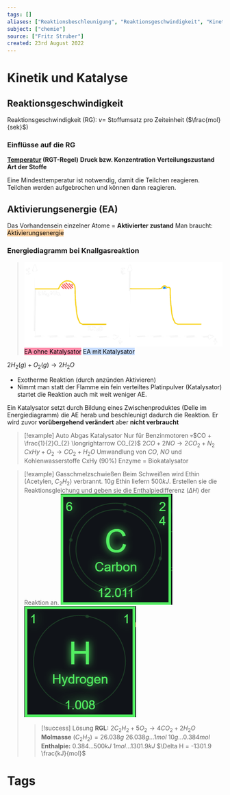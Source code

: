 ```yaml
---
tags: []
aliases: ["Reaktionsbeschleunigung", "Reaktionsgeschwindigkeit", "Kinetik", "Katalysator"]
subject: ["chemie"]
source: ["Fritz Struber"]
created: 23rd August 2022
---
```


# Kinetik und Katalyse
## Reaktionsgeschwindigkeit
Reaktionsgeschwindigkeit (RG): $v=$ Stoffumsatz pro Zeiteinheit ($\frac{mol}{sek}$)
### Einflüsse auf die RG
**[Temperatur](../physik/Temperatur%20und%20Teilchenmodell.md) (RGT-Regel)**
**Druck bzw. Konzentration**
**Verteilungszustand**
**Art der Stoffe**

Eine Mindesttemperatur ist notwendig, damit die Teilchen reagieren.
Teilchen werden aufgebrochen und können dann reagieren.

## Aktivierungsenergie (EA)
Das Vorhandensein einzelner Atome = **Aktivierter zustand** 
Man braucht: <mark style="background: #FFB86CA6;">Aktivierungsenergie</mark>

### Energiediagramm bei Knallgasreaktion
>![500](assets/AE.png)
><mark style="background: #FF5582A6;">EA ohne Katalysator</mark>
><mark style="background: #ADCCFFA6;">EA mit Katalysator</mark>

$2 H_{2}(g)+O_{2}(g)\longrightarrow 2H_{2}O$
- Exotherme Reaktion (durch anzünden Aktivieren)
- Nimmt man statt der Flamme ein fein verteiltes Platinpulver (Katalysator) startet die Reaktion auch mit weit weniger AE.

Ein Katalysator setzt durch Bildung eines Zwischenproduktes (Delle im Energiediagramm) die AE herab und beschleunigt dadurch die Reaktion.
Er wird zuvor **vorübergehend verändert** aber **nicht verbraucht**

> [!example] Auto Abgas Katalysator
> Nur für Benzinmotoren
> 💀$CO + \frac{1}{2}O_{2} \longrightarrow CO_{2}$
> $2CO + 2NO \longrightarrow 2CO_{2} + N_{2}$
> $CxHy + O_{2} \longrightarrow CO_{2} + H_{2}O$
> Umwandlung von $CO$, $NO$ und Kohlenwasserstoffe CxHy (90%)
> Enzyme = Biokatalysator

> [!example] Gasschmelzschwießen
> Beim Schweißen wird Ethin (Acetylen, $C_{2}H_{2}$) verbrannt.
> $10g$ Ethin liefern $500kJ$.
> Erstellen sie die Reaktionsgleichung und geben sie die Enthalpiedifferenz ($\Delta H$) der Reaktion an.
> ![150](assets/C.png) ![150](assets/H.png)
> 
> > [!success] Lösung
> > **RGL:**
> > $2C_{2}H_{2}+5O_{2}\longrightarrow 4CO_{2} + 2H_{2}O$
> > **Molmasse** $(C_{2}H_{2}) = 26.038g$
> > $26.038g \dots 1mol$
> > $10g \dots 0.384mol$
> > **Enthalpie:**
> > $0.384\dots 500kJ$
> > $1mol\dots 1301.9kJ$
> > $\Delta H = -1301.9 \frac{kJ}{mol}$
# Tags